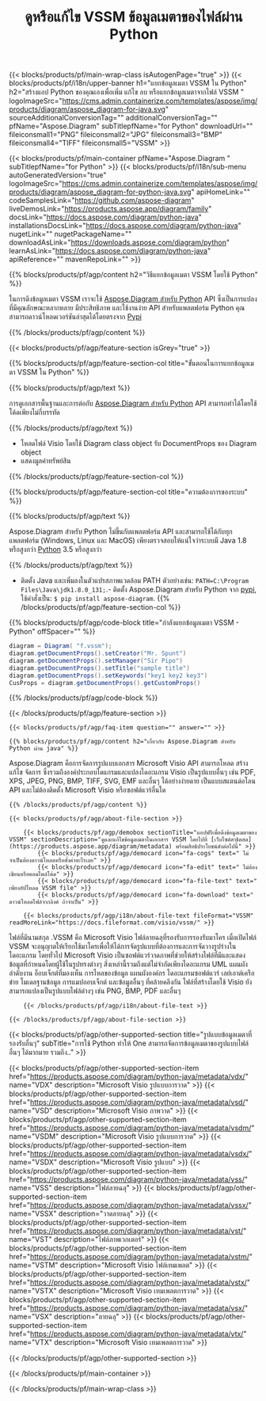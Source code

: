 ﻿---
title: ดูหรือแก้ไข VSSM ข้อมูลเมตาของไฟล์ผ่าน Python 
weight: 3150
url: /th/python-java/metadata/vssm/ 
description: Python ตัวอย่างโค้ดเพื่อแก้ไขหรือดูข้อมูลเมตาของ VSSM ภายในแอปพลิเคชันที่ใช้ Python 
---
{{< blocks/products/pf/main-wrap-class isAutogenPage="true" >}}
{{< blocks/products/pf/i18n/upper-banner h1="แยกข้อมูลเมตา VSSM ใน Python" h2="สร้างแอป Python ของคุณเองเพื่อเพิ่ม แก้ไข ลบ หรือแยกข้อมูลเมตาจากไฟล์ VSSM " logoImageSrc="https://cms.admin.containerize.com/templates/aspose/img/products/diagram/aspose_diagram-for-java.svg" sourceAdditionalConversionTag="" additionalConversionTag="" pfName="Aspose.Diagram" subTitlepfName="for Python" downloadUrl="" fileiconsmall1="PNG" fileiconsmall2="JPG" fileiconsmall3="BMP" fileiconsmall4="TIFF" fileiconsmall5="VSSM" >}}

{{< blocks/products/pf/main-container pfName="Aspose.Diagram " subTitlepfName="for Python" >}}
{{< blocks/products/pf/i18n/sub-menu autoGeneratedVersion="true" logoImageSrc="https://cms.admin.containerize.com/templates/aspose/img/products/diagram/aspose_diagram-for-python-java.svg" apiHomeLink="" codeSamplesLink="https://github.com/aspose-diagram" liveDemosLink="https://products.aspose.app/diagram/family" docsLink="https://docs.aspose.com/diagram/python-java" installationsDocsLink="https://docs.aspose.com/diagram/python-java" nugetLink="" nugetPackageName="" downloadAsLink="https://downloads.aspose.com/diagram/python" learnAsLink="https://docs.aspose.com/diagram/python-java" apiReference="" mavenRepoLink="" >}}


{{% blocks/products/pf/agp/content h2="วิธีแยกข้อมูลเมตา VSSM โดยใช้ Python" %}}

 ในการดึงข้อมูลเมตา VSSM เราจะใช้
 [Aspose.Diagram สำหรับ Python](https://products.aspose.com/diagram/python-java/) 
 API ซึ่งเป็นการแปลงที่มีคุณลักษณะหลากหลาย มีประสิทธิภาพ และใช้งานง่าย API สำหรับแพลตฟอร์ม Python คุณสามารถดาวน์โหลดเวอร์ชันล่าสุดได้โดยตรงจาก
 [Pypi](https://pypi.org/project/aspose-diagram/) 

{{% /blocks/products/pf/agp/content %}}

{{< blocks/products/pf/agp/feature-section isGrey="true" >}}

{{% blocks/products/pf/agp/feature-section-col title="ขั้นตอนในการแยกข้อมูลเมตา VSSM ใน Python" %}}

{{% blocks/products/pf/agp/text %}}

 การดูเอกสารพื้นฐานและการต่อกับ
 [Aspose.Diagram สำหรับ Python](https://products.aspose.com/diagram/python-java) 
 API สามารถทำได้โดยใช้โค้ดเพียงไม่กี่บรรทัด

{{% /blocks/products/pf/agp/text %}}

+ โหลดไฟล์ Visio โดยใช้ Diagram class object
รับ DocumentProps ของ Diagram object
+ แสดงมูลค่าทรัพย์สิน

{{% /blocks/products/pf/agp/feature-section-col %}}

{{% blocks/products/pf/agp/feature-section-col title="ความต้องการของระบบ" %}}

{{% blocks/products/pf/agp/text %}}

 Aspose.Diagram สำหรับ Python ไม่ขึ้นกับแพลตฟอร์ม API และสามารถใช้ได้กับทุกแพลตฟอร์ม (Windows, Linux และ MacOS) เพียงตรวจสอบให้แน่ใจว่าระบบมี Java 1.8 หรือสูงกว่า [Python](https://www.python.org/downloads/) 3.5 หรือสูงกว่า 

{{% /blocks/products/pf/agp/text %}}

- ติดตั้ง Java และเพิ่มลงในตัวแปรสภาพแวดล้อม PATH ตัวอย่างเช่น: <code>PATH=C:\Program Files\Java\jdk1.8.0_131;</code>.- ติดตั้ง Aspose.Diagram สำหรับ Python จาก <a href="https://pypi.org/project/aspose-diagram/">pypi</a>, ใช้คำสั่งเป็น: <code>$ pip install aspose-diagram</code>.
{{% /blocks/products/pf/agp/feature-section-col %}}

{{% blocks/products/pf/agp/code-block title="กำลังแยกข้อมูลเมตา VSSM - Python" offSpacer="" %}}

```cs
diagram = Diagram( "f.vssm");
diagram.getDocumentProps().setCreator("Mr. Spunt")
diagram.getDocumentProps().setManager("Sir Pipo")
diagram.getDocumentProps().setTitle("sample title")
diagram.getDocumentProps().setKeywords("key1 key2 key3")
CusProps = diagram.getDocumentProps().getCustomProps()


```

{{% /blocks/products/pf/agp/code-block %}}

{{< /blocks/products/pf/agp/feature-section >}}

    {{< blocks/products/pf/agp/faq-item question="" answer="" >}}
 

<!-- aboutfile Starts -->

    {{% blocks/products/pf/agp/content h2="เกี่ยวกับ Aspose.Diagram สำหรับ Python ผ่าน java" %}}

 Aspose.Diagram คือการจัดการรูปแบบเอกสาร Microsoft Visio API สามารถโหลด สร้าง แก้ไข จัดการ ซึ่งรวมถึงองค์ประกอบไดแกรมและแปลงไดอะแกรม Visio เป็นรูปแบบอื่นๆ เช่น PDF, XPS, JPEG, PNG, BMP, TIFF, SVG, EMF และอื่นๆ ได้อย่างง่ายดาย เป็นแบบสแตนด์อโลน API และไม่ต้องติดตั้ง Microsoft Visio หรือซอฟต์แวร์อื่นใด  



    {{% /blocks/products/pf/agp/content %}}

    {{< blocks/products/pf/agp/about-file-section >}}

        {{< blocks/products/pf/agp/demobox sectionTitle="แอปฟรีเพื่อดึงข้อมูลเมตาของ VSSM" sectionDescription="ดูและแก้ไขข้อมูลเมตาในเอกสาร VSSM โดยไปที่ [เว็บไซต์สาธิตสด](https://products.aspose.app/diagram/metadata) พร้อมสิทธิประโยชน์ดังต่อไปนี้" >}}
            {{< blocks/products/pf/agp/democard icon="fa-cogs" text=" ไม่จำเป็นต้องดาวน์โหลดหรือตั้งค่าอะไรเลย" >}}
            {{< blocks/products/pf/agp/democard icon="fa-edit" text=" ไม่ต้องเขียนหรือคอมไพล์โค้ด" >}}
            {{< blocks/products/pf/agp/democard icon="fa-file-text" text=" เพียงอัปโหลด VSSM file" >}}
            {{< blocks/products/pf/agp/democard icon="fa-download" text=" ดาวน์โหลดไฟล์จากลิงค์ ถ้าจำเป็น" >}}

        {{< blocks/products/pf/agp/i18n/about-file-text fileFormat="VSSM" readMoreLink="https://docs.fileformat.com/visio/vssm/" >}}
ไฟล์ที่มีนามสกุล .VSSM คือ Microsoft Visio ไฟล์ลายฉลุที่รองรับการรองรับมาโคร เมื่อเปิดไฟล์ VSSM จะอนุญาตให้เรียกใช้มาโครเพื่อให้ได้การจัดรูปแบบที่ต้องการและการจัดวางรูปร่างในไดอะแกรม โดยทั่วไป Microsoft Visio เป็นซอฟต์แวร์วาดภาพที่ช่วยให้สร้างไฟล์ที่มีและแสดงข้อมูลที่กำหนดโดยผู้ใช้ในรูปทรงต่างๆ สิ่งเหล่านี้รวมถึงแต่ไม่จำกัดเพียงไดอะแกรม UML แผนผังลำดับงาน อ็อบเจ็กต์ที่มองเห็น การไหลของข้อมูล แผนผังองค์กร ไดอะแกรมซอฟต์แวร์ เลย์เอาต์เครือข่าย โมเดลฐานข้อมูล การแมปออบเจ็กต์ และข้อมูลอื่นๆ ที่คล้ายคลึงกัน ไฟล์ที่สร้างโดยใช้ Visio ยังสามารถแปลงเป็นรูปแบบไฟล์ต่างๆ เช่น PNG, BMP, PDF และอื่นๆ  

        {{< /blocks/products/pf/agp/i18n/about-file-text >}}

    {{< /blocks/products/pf/agp/about-file-section >}}

<!-- aboutfile Ends -->

{{< blocks/products/pf/agp/other-supported-section title="รูปแบบข้อมูลเมตาที่รองรับอื่นๆ" subTitle="การใช้ Python ทำให้ One สามารถจัดการข้อมูลเมตาของรูปแบบไฟล์อื่นๆ ได้มากมาย รวมถึง.." >}}

{{< blocks/products/pf/agp/other-supported-section-item href="https://products.aspose.com/diagram/python-java/metadata/vdx/" name="VDX" description="Microsoft Visio รูปแบบการวาด" >}}
{{< blocks/products/pf/agp/other-supported-section-item href="https://products.aspose.com/diagram/python-java/metadata/vsd/" name="VSD" description="Microsoft Visio ภาพวาด" >}}
{{< blocks/products/pf/agp/other-supported-section-item href="https://products.aspose.com/diagram/python-java/metadata/vsdm/" name="VSDM" description="Microsoft Visio รูปแบบการวาด" >}}
{{< blocks/products/pf/agp/other-supported-section-item href="https://products.aspose.com/diagram/python-java/metadata/vsdx/" name="VSDX" description="Microsoft Visio รูปแบบ" >}}
{{< blocks/products/pf/agp/other-supported-section-item href="https://products.aspose.com/diagram/python-java/metadata/vss/" name="VSS" description="ไฟล์ลายฉลุ" >}}
{{< blocks/products/pf/agp/other-supported-section-item href="https://products.aspose.com/diagram/python-java/metadata/vssx/" name="VSSX" description="วาดลายฉลุ" >}}
{{< blocks/products/pf/agp/other-supported-section-item href="https://products.aspose.com/diagram/python-java/metadata/vst/" name="VST" description="ไฟล์ภาพเวกเตอร์" >}}
{{< blocks/products/pf/agp/other-supported-section-item href="https://products.aspose.com/diagram/python-java/metadata/vstm/" name="VSTM" description="Microsoft Visio ไฟล์เทมเพลต" >}}
{{< blocks/products/pf/agp/other-supported-section-item href="https://products.aspose.com/diagram/python-java/metadata/vstx/" name="VSTX" description="Microsoft Visio เทมเพลตการวาด" >}}
{{< blocks/products/pf/agp/other-supported-section-item href="https://products.aspose.com/diagram/python-java/metadata/vsx/" name="VSX" description="ลายฉลุ" >}}
{{< blocks/products/pf/agp/other-supported-section-item href="https://products.aspose.com/diagram/python-java/metadata/vtx/" name="VTX" description="Microsoft Visio เทมเพลตการวาด" >}}

{{< /blocks/products/pf/agp/other-supported-section >}}

{{< /blocks/products/pf/main-container >}}
    
{{< /blocks/products/pf/main-wrap-class >}}